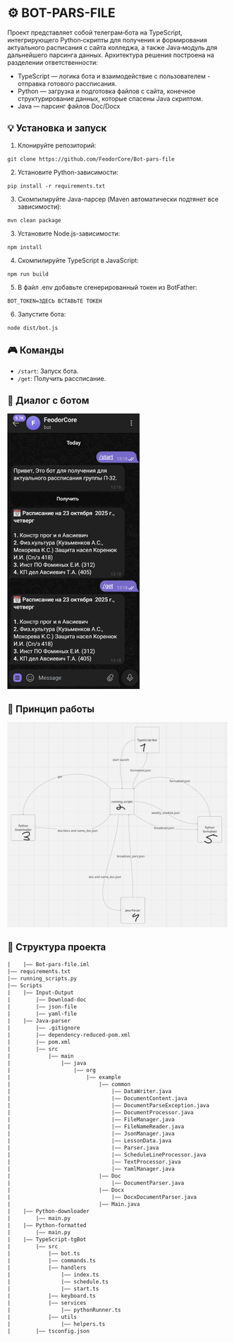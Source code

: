 # ⚙️ BOT-PARS-FILE

Проект представляет собой телеграм‑бота на TypeScript, интегрирующего Python‑скрипты для получения и формирования актуального расписания с сайта колледжа, а также Java‑модуль для дальнейшего парсинга данных.
Архитектура решения построена на разделении ответственности:
- TypeScript — логика бота и взаимодействие с пользователем - отправка готового рассписания.
- Python — загрузка и подготовка файлов с сайта, конечное структурирование данных, которые спасены Java скриптом.
- Java — парсинг файлов Doc/Docx

## 💡 Установка и запуск

1. Клонируйте репозиторий:
```
git clone https://github.com/FeodorCore/Bot-pars-file
```

2. Установите Python-зависимости:
```
pip install -r requirements.txt
```

3. Скомпилируйте Java-парсер (Maven автоматически подтянет все зависимости):
```
mvn clean package
```
3. Установите Node.js-зависимости:
```
npm install
```
4. Скомпилируйте TypeScript в JavaScript:
```
npm run build 
```
5. В файл .env добавьте сгенерированный токен из BotFather:
```
BOT_TOKEN=ЗДЕСЬ ВСТАВЬТЕ ТОКЕН
```
6. Запустите бота:
```
node dist/bot.js
```

## 🎮 Команды

- `/start`: Запуск бота.
- `/get`: Получить рассписание.

## 📲 Диалог с ботом
<img src="assets/screenshot.png" alt="Скриншот диалога с ботом" width="300"/>

## 🔄 Принцип работы
<img src="assets/image.png" alt="Скриншот принципа работы" width="500"/>

## 📁 Структура проекта
```
|    |—— Bot-pars-file.iml
|—— requirements.txt
|—— running_scripts.py
|—— Scripts
|    |—— Input-Output
|        |—— Download-doc
|        |—— json-file
|        |—— yaml-file
|    |—— Java-parser
|        |—— .gitignore
|        |—— dependency-reduced-pom.xml
|        |—— pom.xml
|        |—— src
|            |—— main
|                |—— java
|                    |—— org
|                        |—— example
|                            |—— common
|                                |—— DataWriter.java
|                                |—— DocumentContent.java
|                                |—— DocumentParseException.java
|                                |—— DocumentProcessor.java
|                                |—— FileManager.java
|                                |—— FileNameReader.java
|                                |—— JsonManager.java
|                                |—— LessonData.java
|                                |—— Parser.java
|                                |—— ScheduleLineProcessor.java
|                                |—— TextProcessor.java
|                                |—— YamlManager.java
|                            |—— Doc
|                                |—— DocumentParser.java
|                            |—— Docx
|                                |—— DocxDocumentParser.java
|                            |—— Main.java
|    |—— Python-downloader
|        |—— main.py
|    |—— Python-formatted
|        |—— main.py
|    |—— TypeScript-tgBot
|        |—— src
|            |—— bot.ts
|            |—— commands.ts
|            |—— handlers
|                |—— index.ts
|                |—— schedule.ts
|                |—— start.ts
|            |—— keyboard.ts
|            |—— services
|                |—— pythonRunner.ts
|            |—— utils
|                |—— helpers.ts
|        |—— tsconfig.json
```
